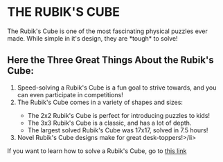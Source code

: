   <h1>THE RUBIK'S CUBE</h1>
  <p>The Rubik's Cube is one of the most fascinating physical puzzles ever made. While simple in it's design, they are *tough* to solve!</p>
  <h2>Here the Three Great Things About the Rubik's Cube:  </h2>
  <ol>
    <li>Speed-solving a Rubik's Cube is a fun goal to strive towards, and you can even participate in competitions!</li>
    <li>The Rubik's Cube comes in a variety of shapes and sizes:</li>
  <ul>
    <li>The 2x2 Rubik's Cube is perfect for introducing puzzles to kids!</li>
    <li>The 3x3 Rubik's Cube is a classic, and has a lot of depth.</li>
    <li>The largest solved Rubik's Cube was 17x17, solved in 7.5 hours!</li>
  </ul>
    <li>Novel Rubik's Cube designs make for great desk-toppers!>/li>
  </ol>
  <p> If you want to learn how to solve a Rubik's Cube, go to <a href= "https://www.rubiks.com/how-to-solve-rubiks-cubeIf"  target="_blank"> this link</a></p>

